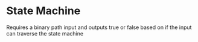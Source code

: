 <h1>State Machine</h1>
<p> Requires a binary path input and outputs true or false based on if the input can traverse the state machine </p>
